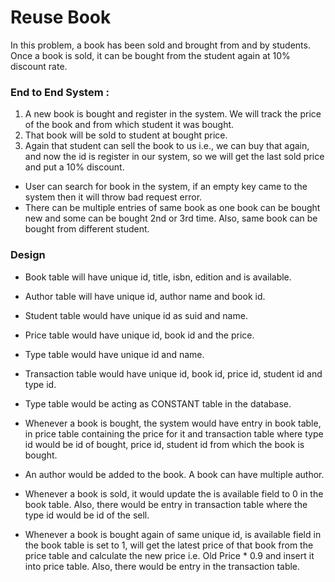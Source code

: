 # Reuse Book
In this problem, a book has been sold and brought from and by students. 
Once a book is sold, it can be bought from the student again at 10% discount rate.

### End to End System :
  1) A new book is bought and register in the system. We will track the price of the book and from which student it was bought.
  2) That book will be sold to student at bought price.
  3) Again that student can sell the book to us i.e., we can buy that again, and now the id is register in our system, so we will get the last sold price and put a 10% discount.


* User can search for book in the system, if an empty key came to the system then it will throw bad request error.
* There can be multiple entries of same book as one book can be bought new and some can be bought 2nd or 3rd time. Also, same book can be bought from different student. 


### Design
* Book table will have unique id, title, isbn, edition and is available.
* Author table will have unique id, author name and book id.
* Student table would have unique id as suid and name.
* Price table would have unique id, book id and the price.
* Type table would have unique id and name.
* Transaction table would have unique id, book id, price id, student id and type id.

* Type table would be acting as CONSTANT table in the database. 
* Whenever a book is bought, the system would have entry in book table, in price table containing the price for it and transaction table where type id would be id of bought, price id, student id from which the book is bought.
* An author would be added to the book. A book can have multiple author.
* Whenever a book is sold, it would update the is available field to 0 in the book table. Also, there would be entry in transaction table where the type id would be id of the sell.
* Whenever a book is bought again of same unique id, is available field in the book table is set to 1, will get the latest price of that book from the price table and calculate the new price i.e. Old Price * 0.9 and insert it into price table. Also, there would be entry in the transaction table.